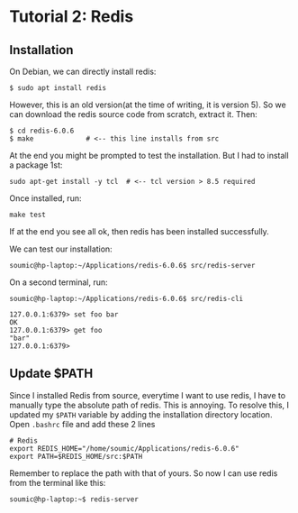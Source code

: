 # Tutorial 2: Redis

## Installation
On Debian, we can directly install redis:
```
$ sudo apt install redis
```
However, this is an old version(at the time of writing, it is version 5).
So we can download the redis source code from scratch, extract it. Then:
```
$ cd redis-6.0.6
$ make             # <-- this line installs from src
```
At the end you might be prompted to test the installation. But I had to install a package 1st:
```
sudo apt-get install -y tcl  # <-- tcl version > 8.5 required
```

Once installed, run:
```
make test
```
If at the end you see all ok, then redis has been installed successfully.

We can test our installation:
```
soumic@hp-laptop:~/Applications/redis-6.0.6$ src/redis-server 
```
On a second terminal, run:
```
soumic@hp-laptop:~/Applications/redis-6.0.6$ src/redis-cli

127.0.0.1:6379> set foo bar
OK
127.0.0.1:6379> get foo
"bar"
127.0.0.1:6379> 
```

## Update $PATH
Since I installed Redis from source, everytime I want to use redis, I have to manually type the absolute path of redis. This is annoying. To resolve this, I updated my `$PATH` variable by adding the installation directory location. Open `.bashrc` file and add these 2 lines
```
# Redis
export REDIS_HOME="/home/soumic/Applications/redis-6.0.6"
export PATH=$REDIS_HOME/src:$PATH 
```
Remember to replace the path with that of yours.
So now I can use redis from the terminal like this:

```
soumic@hp-laptop:~$ redis-server
```